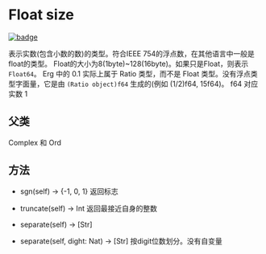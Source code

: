 # Float size

[![badge](https://img.shields.io/endpoint.svg?url=https%3A%2F%2Fgezf7g7pd5.execute-api.ap-northeast-1.amazonaws.com%2Fdefault%2Fsource_up_to_date%3Fowner%3Derg-lang%26repos%3Derg%26ref%3Dmain%26path%3Ddoc/EN/API/types/classes/Float.md%26commit_hash%3Dd15cbbf7b33df0f78a575cff9679d84c36ea3ab1)](https://gezf7g7pd5.execute-api.ap-northeast-1.amazonaws.com/default/source_up_to_date?owner=erg-lang&repos=erg&ref=main&path=doc/EN/API/types/classes/Float.md&commit_hash=d15cbbf7b33df0f78a575cff9679d84c36ea3ab1)

表示实数(包含小数的数)的类型。符合IEEE 754的浮点数，在其他语言中一般是float的类型。
Float的大小为8(1byte)~128(16byte)。如果只是Float，则表示`Float64`。
Erg 中的 0.1 实际上属于 Ratio 类型，而不是 Float 类型。没有浮点类型字面量，它是由 `(Ratio object)f64` 生成的(例如 (1/2)f64, 15f64)。 f64 对应实数 1

## 父类

Complex 和 Ord

## 方法

* sgn(self) -> {-1, 0, 1}
  返回标志

* truncate(self) -> Int
  返回最接近自身的整数

* separate(self) -> [Str]
* separate(self, dight: Nat) -> [Str]
  按digit位数划分。没有自变量
